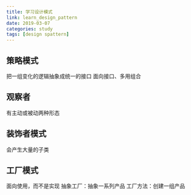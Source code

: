 ```yaml
---
title: 学习设计模式
link: learn_design_pattern
date: 2019-03-07
categories: study
tags: [design spattern]
---
```


## 策略模式

把一组变化的逻辑抽象成统一的接口
面向接口、多用组合

## 观察者

有主动或被动两种形态

## 装饰者模式

会产生大量的子类

## 工厂模式

面向使用，而不是实现
抽象工厂：抽象一系列产品
工厂方法：创建一组产品